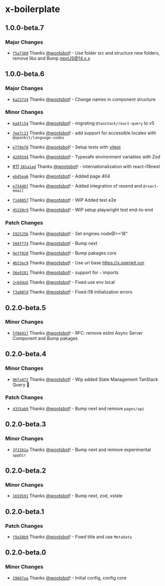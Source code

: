 # x-boilerplate

## 1.0.0-beta.7

### Major Changes

- [`f5a7389`](https://github.com/wootsbot/X-boilerplate/commit/f5a73893a95b6fb8c9b3851560817ed74e77ef4e) Thanks [@wootsbot](https://github.com/wootsbot)! - Use folder src and structure new folders, remove libs and Bump nextJS@14.x.x

## 1.0.0-beta.6

### Major Changes

- [`6a23734`](https://github.com/wootsbot/X-boilerplate/commit/6a237347feb168e48bedd5023f681106230e503c) Thanks [@wootsbot](https://github.com/wootsbot)! - Change names in component structure

### Minor Changes

- [`ba4fc54`](https://github.com/wootsbot/X-boilerplate/commit/ba4fc54689effbe82f828d31fc1518d49c13e5ba) Thanks [@wootsbot](https://github.com/wootsbot)! - migrating `@tanstack/react-query` to v5

- [`7ee7c13`](https://github.com/wootsbot/X-boilerplate/commit/7ee7c1372b6346528f6189c285d8ed238665e48e) Thanks [@wootsbot](https://github.com/wootsbot)! - add support for accessible locales with `@openkit/language-codes`

- [`e7f0ef8`](https://github.com/wootsbot/X-boilerplate/commit/e7f0ef891efc79722a1aa541c6bcc8a078e79777) Thanks [@wootsbot](https://github.com/wootsbot)! - Setup tests with [vitest](https://vitest.dev/)

- [`42d95d4`](https://github.com/wootsbot/X-boilerplate/commit/42d95d482eb5ab51229b841c8a1c4f5e7f8f433f) Thanks [@wootsbot](https://github.com/wootsbot)! - Typesafe environment variables with Zod

- [#11](https://github.com/wootsbot/X-boilerplate/pull/11) [`381a1ad`](https://github.com/wootsbot/X-boilerplate/commit/381a1ad3b6c27f8f2dd3dcabe763d4bb3f6ec921) Thanks [@wootsbot](https://github.com/wootsbot)! - internationalization with react-i18next

- [`ebd5ea6`](https://github.com/wootsbot/X-boilerplate/commit/ebd5ea6a8645bd201baa12e377897c1ad9569048) Thanks [@wootsbot](https://github.com/wootsbot)! - Added page 404

- [`e754407`](https://github.com/wootsbot/X-boilerplate/commit/e754407f63f07d21f145f77f4e6d37a0880395ab) Thanks [@wootsbot](https://github.com/wootsbot)! - Added integration of resend and `@react-email`

- [`f140057`](https://github.com/wootsbot/X-boilerplate/commit/f1400576cc7997f04497accb0e3062f71ccebf5d) Thanks [@wootsbot](https://github.com/wootsbot)! - WIP Added test e2e

- [`45150c9`](https://github.com/wootsbot/X-boilerplate/commit/45150c980ef2fa75d328a7e31374e7ecf651c92a) Thanks [@wootsbot](https://github.com/wootsbot)! - WIP setup playwright test end-to-end

### Patch Changes

- [`592525b`](https://github.com/wootsbot/X-boilerplate/commit/592525bbb986725573d34e2701d8eccf2a1c2b19) Thanks [@wootsbot](https://github.com/wootsbot)! - Set engines node@>=18"

- [`504ff74`](https://github.com/wootsbot/X-boilerplate/commit/504ff743bc89f57a1d63276b2cdaaa1a6fd24f2c) Thanks [@wootsbot](https://github.com/wootsbot)! - Bump next

- [`9e7f020`](https://github.com/wootsbot/X-boilerplate/commit/9e7f0206965a480a6f030b9ac2f9f601b8e57960) Thanks [@wootsbot](https://github.com/wootsbot)! - Bump pakages core

- [`4b53ec9`](https://github.com/wootsbot/X-boilerplate/commit/4b53ec9eef1b99b6054e6283c14c7f6d2d1e98fd) Thanks [@wootsbot](https://github.com/wootsbot)! - Use url base https://x.openkit.run

- [`56e9281`](https://github.com/wootsbot/X-boilerplate/commit/56e9281e9001b1246c35747cb3d98d05d4b69dbb) Thanks [@wootsbot](https://github.com/wootsbot)! - support for `~` imports

- [`2c6d4a5`](https://github.com/wootsbot/X-boilerplate/commit/2c6d4a564382b8c8dc596ad8e55a51a1996579e7) Thanks [@wootsbot](https://github.com/wootsbot)! - Fixed use env local

- [`f3a007d`](https://github.com/wootsbot/X-boilerplate/commit/f3a007d3aefc42fecc2d4141189cf57c2f1bca20) Thanks [@wootsbot](https://github.com/wootsbot)! - Fixed i18 initialization errors

## 0.2.0-beta.5

### Minor Changes

- [`5f88417`](https://github.com/wootsbot/X-boilerplate/commit/5f884175aaf129f873c9cabb9a564fd13c5b9f62) Thanks [@wootsbot](https://github.com/wootsbot)! - RFC: remove eslint Async Server Component and Bump pakages

## 0.2.0-beta.4

### Minor Changes

- [`96fa472`](https://github.com/wootsbot/X-boilerplate/commit/96fa472a008136892b9e9a3dce947f61c3bc0c67) Thanks [@wootsbot](https://github.com/wootsbot)! - Wip added State Management TanStack Query 🌺

### Patch Changes

- [`d335ab9`](https://github.com/wootsbot/X-boilerplate/commit/d335ab95e3eefe4c784e557561ce8207008a76e7) Thanks [@wootsbot](https://github.com/wootsbot)! - Bump next and remove `pages/api`

## 0.2.0-beta.3

### Minor Changes

- [`3f3261a`](https://github.com/wootsbot/X-boilerplate/commit/3f3261a434c8f2442378a4aff52679b35711c417) Thanks [@wootsbot](https://github.com/wootsbot)! - Bump next and remove experimental `appDir`

## 0.2.0-beta.2

### Minor Changes

- [`1659591`](https://github.com/wootsbot/X-boilerplate/commit/1659591642ec3d1c4cc6ca121d50674964651d0c) Thanks [@wootsbot](https://github.com/wootsbot)! - Bump next, zod, xstate

## 0.2.0-beta.1

### Patch Changes

- [`f9a50b9`](https://github.com/wootsbot/X-boilerplate/commit/f9a50b9e1da3258f086d11c30d29eef02cfe7a2b) Thanks [@wootsbot](https://github.com/wootsbot)! - Fixed title and use `Metadata`

## 0.2.0-beta.0

### Minor Changes

- [`29687aa`](https://github.com/wootsbot/X-boilerplate/commit/29687aa399b528b890f1582a29ec13f6fd1132bc) Thanks [@wootsbot](https://github.com/wootsbot)! - Initial config, config core
